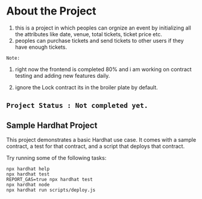 # About the Project

1. this is a project in which peoples can orgnize an event by initializing all the attributes like date, venue, total tickets, ticket price etc.
2. peoples can purchase tickets and send tickets to other users if they have enough tickets.

`Note: `

1. right now the frontend is completed 80% and i am working on contract testing and adding new features daily.

2. ignore the Lock contract its in the broiler plate by default.

## `Project Status : Not completed yet.`

## Sample Hardhat Project

This project demonstrates a basic Hardhat use case. It comes with a sample contract, a test for that contract, and a script that deploys that contract.

Try running some of the following tasks:

```shell
npx hardhat help
npx hardhat test
REPORT_GAS=true npx hardhat test
npx hardhat node
npx hardhat run scripts/deploy.js
```
